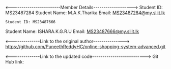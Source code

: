 <------------------------Member Details------------------->
 Student ID: MS23487284
Student Name: M.A.K.Tharika
Email: MS23487284@my.sliit.lk

	Student ID: MS23487666
Student Name: ISHARA.K.G.R.U
Email:  MS23487666@my.sliit.lk

<--------------Link to the original author--------------->
https://github.com/PuneethReddyHC/online-shopping-system-advanced.git

<--------------Link to the updated code-------------------------->
Git Hub link: 
